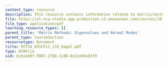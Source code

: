```yaml
---
content_type: resource
description: This resource contains information related to matrix/vector applet.
file: https://ol-ocw-studio-app-production.s3.amazonaws.com/courses/18-03sc-differential-equations-fall-2011/bc6a3d0f990727881c808a11d49a83f9_MIT18_03SCF11_s33_6appl.pdf
file_type: application/pdf
learning_resource_types: []
parent_title: 'Matrix Methods: Eigenvalues and Normal Modes'
parent_type: CourseSection
resourcetype: Document
title: MIT18_03SCF11_s33_6appl.pdf
type: OCWFile
uid: bc6a3d0f-9907-2788-1c80-8a11d49a83f9
---
```

